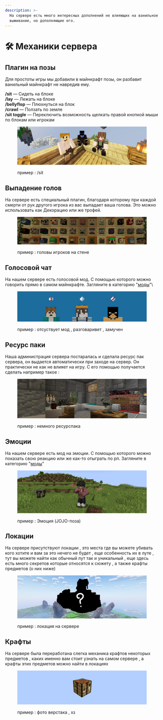 ```yaml
---
description: >-
  На сервере есть много интересных дополнений не влияющих на ванильное
  выживание, но дополняющие его.
---
```


# 🛠 Механики сервера

## Плагин на позы

Для простоты игры мы добавили в майнкрафт позы, он разбавит ванильный майнкрафт не навредив ему.

**/sit** — Сидеть на блоке\
**/lay** — Лежать на блоке\
**/bellyflop** — Плюхнуться на блок\
**/crawl** — Ползать по земле\
**/sit toggle** — Переключить возможность щелкать правой кнопкой мыши по блокам или игрокам

<figure><img src="../.gitbook/assets/image (1) (1).png" alt=""><figcaption><p>пример : /sit</p></figcaption></figure>

## Выпадение голов

На сервере есть специальный плагин, благодаря которому при каждой смерти от рук другого игрока из вас выпадает ваша голова. Это можно использовать как Декорацию или же трофей.

<figure><img src="../.gitbook/assets/image (3).png" alt=""><figcaption><p>пример : головы игроков на стене</p></figcaption></figure>

## Голосовой чат

На нашем сервере есть голосовой мод. С помощью которого можно говорить прямо в самом майнкрафте. Загляните в категорию "[моды](../vazhno/mody.md#plasmovoice)"\


<figure><img src="../.gitbook/assets/image (1).png" alt=""><figcaption><p>пример : отсуствует мод , разговаривет , замучен</p></figcaption></figure>

## Ресурс паки

Наша администрация сервера постаралась и сделала ресурс пак сервера, он выдается автоматически при заходе на сервер. Он практически не как не влияет на игру. С его помощью получается сделать например такое :&#x20;

<figure><img src="../.gitbook/assets/image (2).png" alt=""><figcaption><p>пример : немного ресурспака</p></figcaption></figure>

## Эмоции

На нашем сервере есть мод на эмоции. С помощью которого можно показать свою реакцию или же как-то отыграть по рп. Загляните в категорию "[моды](../vazhno/mody.md#plasmovoice)"

<figure><img src="../.gitbook/assets/image (5).png" alt=""><figcaption><p>пример : Эмоция (JOJO-поза) </p></figcaption></figure>

## Локации

На сервере присутствуют локации , это места где вы можете убивать кого хотите и вам за это нечего не будет , еще особенность их в луте , тут вы можете найти как обычный лут так и уникальный , еще здесь есть много секретов которые относятся к сюжету , а также крафты предметов (о них ниже)

<figure><img src="../.gitbook/assets/69_20230110000730.png" alt=""><figcaption><p>пример : локация на сервере</p></figcaption></figure>

## Крафты&#x20;

На сервере была переработана слегка механика крафтов некоторых предметов , каких именно  вам стоит узнать на самом сервере , а крафты этих предметов можно найти в локациях

<figure><img src="../.gitbook/assets/image.png" alt=""><figcaption><p>пример : фото верстака , хз</p></figcaption></figure>

